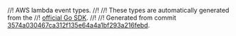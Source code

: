 //! AWS lambda event types.
//!
//! These types are automatically generated from the
//! [official Go SDK](https://github.com/aws/aws-lambda-go/tree/master/events).
//!
//! Generated from commit [3574a030467ca312f135e64a4a1bf293a216febd](https://github.com/aws/aws-lambda-go/commit/3574a030467ca312f135e64a4a1bf293a216febd).
